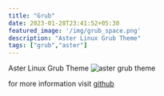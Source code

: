 ```yaml
---
title: "Grub"
date: 2023-01-28T23:41:52+05:30
featured_image: '/img/grub_space.png'
description: "Aster Linux Grub Theme"
tags: ["grub","aster"]
---
```

Aster Linux Grub Theme
![aster grub theme](/img/grub_space.png)

for more information visit [github](https://github.com/asterlinux/grub2-theme-space)
